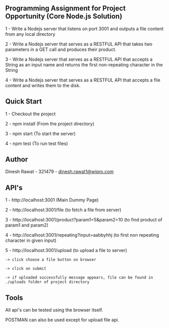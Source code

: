 ## Programming Assignment for Project Opportunity (Core Node.js Solution)

1 - Write a Nodejs server that listens on port 3001 and outputs a file content from any local directory

2 - Write a Nodejs server that serves as a RESTFUL API that takes two parameters in a GET call and produces their product.
 
3 - Write a Nodejs server that serves as a RESTFUL  API that accepts a String as an input name and returns the first non-repeating character in the String

4 - Write a Nodejs server that serves as a RESTFUL  API that accepts a file content and writes them to the disk.

## Quick Start

1 - Checkout the project

2 - npm install (From the project directory)

3 - npm start (To start the server)

4 - npm test (To run test files)

## Author

Dinesh Rawat - 321479 - dinesh.rawat1@wipro.com

## API's

1 - http://localhost:3001 (Main Dummy Page)

2 - http://localhost:3001/file (to fetch a file from server)

3 - http://localhost:3001/product?param1=5&param2=10 (to find product of param1 and param2)

4 - http://localhost:3001/repeating?input=aabbyhhj (to first non repeating character in given input)

5 - http://localhost:3001/upload (to upload a file to server)

    -> click choose a file button on browser
    
    -> click on submit
    
    -> if uploaded successfully message appears, file can be found in ./uploads folder of project directory

## Tools

All api's can be tested using the browser itself.

POSTMAN can also be used except for upload file api.
